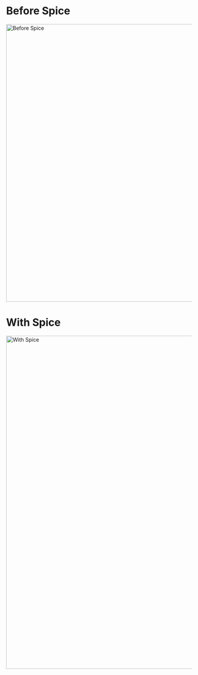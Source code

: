 # Before Spice

<img width="750" alt="Before Spice" src="https://github.com/spiceai/docs/assets/80174/05732e82-6609-4d6b-981f-ff514e93e56f" />

# With Spice

<img width="900" alt="With Spice" src="https://github.com/spiceai/docs/assets/80174/21107db5-ee25-4416-b292-7c08af99cfe6" />